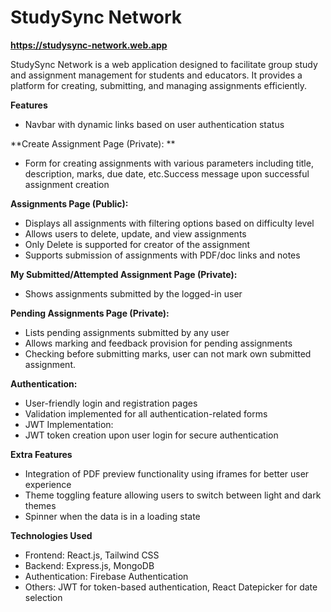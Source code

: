 # StudySync Network

**https://studysync-network.web.app**

StudySync Network is a web application designed to facilitate group study and assignment management for students and educators. It provides a platform for creating, submitting, and managing assignments efficiently.

**Features**

- Navbar with dynamic links based on user authentication status

**Create Assignment Page (Private): **

- Form for creating assignments with various parameters including title, description, marks, due date, etc.Success message upon successful assignment creation

**Assignments Page (Public):**

- Displays all assignments with filtering options based on difficulty level
- Allows users to delete, update, and view assignments
- Only Delete is supported for creator of the assignment
- Supports submission of assignments with PDF/doc links and notes

**My Submitted/Attempted Assignment Page (Private):**

- Shows assignments submitted by the logged-in user

**Pending Assignments Page (Private):**

- Lists pending assignments submitted by any user
- Allows marking and feedback provision for pending assignments
- Checking before submitting marks, user can not mark own submitted assignment.

**Authentication:**

- User-friendly login and registration pages
- Validation implemented for all authentication-related forms
- JWT Implementation:
- JWT token creation upon user login for secure authentication

**Extra Features**

- Integration of PDF preview functionality using iframes for better user experience
- Theme toggling feature allowing users to switch between light and dark themes
- Spinner when the data is in a loading state

**Technologies Used**

- Frontend: React.js, Tailwind CSS
- Backend: Express.js, MongoDB
- Authentication: Firebase Authentication
- Others: JWT for token-based authentication, React Datepicker for date selection
